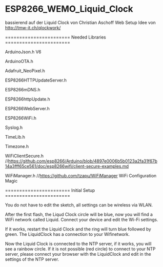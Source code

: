 # ESP8266_WEMO_Liquid_Clock

bassierend auf der Liquid Clock von Christian Aschoff
Web Setup Idee von http://tmw-it.ch/qlockwork/

======================= Needed Libraries =======================


ArduinoJson.h V6

ArduinoOTA.h

Adafruit_NeoPixel.h

ESP8266HTTPUpdateServer.h

ESP8266mDNS.h

ESP8266httpUpdate.h    

ESP8266WebServer.h

ESP8266WiFi.h   

Syslog.h

TimeLib.h

Timezone.h

WiFiClientSecure.h //https://github.com/esp8266/Arduino/blob/4897e0006b5b0123a2fa31f67b14a3fff65ce561/doc/esp8266wifi/client-secure-examples.md

WiFiManager.h          //https://github.com/tzapu/WiFiManager WiFi Configuration Magic

======================= Initial Setup =======================

You do not have to edit the sketch, all settings can be wireless via WLAN.

After the first flash, the Liqud Clock circle will be blue, now you will find a WiFi network called Liquid. Connect your device and edit the Wi-Fi settings.

If it works, restart the Liquid Clock and the ring will turn blue followed by green. The LiquidClock has a connection to your Wifinetwork.

Now the Liquid Clock is connected to the NTP server, if it works, you will see a rainbow circle. If it is not possible (red circle) to connect to your NTP server, please connect your browser with the LiquidClock and edit in the settings of the NTP server.


